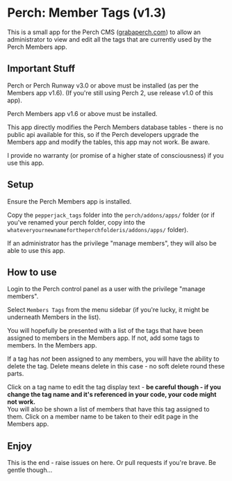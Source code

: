 # Perch: Member Tags (v1.3)

This is a small app for the Perch CMS ([grabaperch.com](https://grabaperch.com)) to allow an administrator to view and edit all the tags that are currently used by the Perch Members app.

## Important Stuff

Perch or Perch Runway v3.0 or above must be installed (as per the Members app v1.6).
(If you're still using Perch 2, use release v1.0 of this app).

Perch Members app v1.6 or above must be installed.

This app directly modifies the Perch Members database tables - there is no public api available for this, so if the Perch developers upgrade the Members app and modify the tables, this app may not work. Be aware.

I provide no warranty (or promise of a higher state of consciousness) if you use this app. 

## Setup

Ensure the Perch Members app is installed.

Copy the `pepperjack_tags` folder into the `perch/addons/apps/` folder (or if you've renamed your perch folder, copy into the `whateveryournewnamefortheperchfolderis/addons/apps/` folder).

If an administrator has the privilege "manage members", they will also be able to use this app.

## How to use

Login to the Perch control panel as a user with the privilege "manage members".

Select `Members Tags` from the menu sidebar (if you're lucky, it might be underneath Members in the list).

You will hopefully be presented with a list of the tags that have been assigned to members in the Members app. If not, add some tags to members. In the Members app.

If a tag has _not_ been assigned to any members, you will have the ability to delete the tag. Delete means delete in this case - no soft delete round these parts.

Click on a tag name to edit the tag display text - **be careful though - if you change the tag name and it's referenced in your code, your code might not work.**  
You will also be shown a list of members that have this tag assigned to them. Click on a member name to be taken to their edit page in the Members app.

## Enjoy

This is the end - raise issues on here. Or pull requests if you're brave. Be gentle though...

